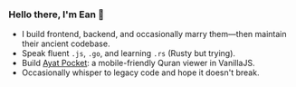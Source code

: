 ### Hello there, I'm Ean 👋

- I build frontend, backend, and occasionally marry them—then maintain their ancient codebase. 
- Speak fluent `.js`, `.go`, and learning `.rs` (Rusty but trying).
- Build [Ayat Pocket](http://eanp.github.io/): a mobile-friendly Quran viewer in VanillaJS.
- Occasionally whisper to legacy code and hope it doesn't break.
